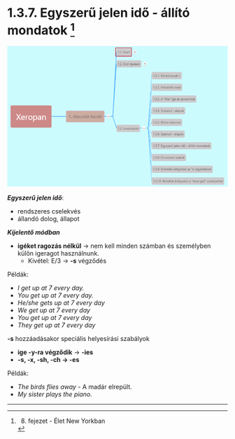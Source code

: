 # 1.3.7. Egyszerű jelen idő - állító mondatok [^1]

![1.3](images/1.3.png)

***Egyszerű jelen idő***:

* rendszeres cselekvés
* állandó dolog, állapot

***Kijelentő módban***

* **igéket ragozás nélkül** -> nem kell minden számban és személyben külön igeragot használnunk.
  * Kivétel: E/3 -> **-s** végződés

Példák:

* *I get up at 7 every day.*
* *You get up at 7 every day.*
* *He/she gets up at 7 every day*
* *We get up at 7 every day*
* *You get up at 7 every day*
* *They get up at 7 every day*

**-s** hozzáadásakor speciális helyesírási szabályok

* **ige -y-ra végződik** -> **-ies**
* **-s, -x, -sh, -ch -> -es**

Példák:

* *The birds flies away* - A madár elrepült.
* *My sister plays the piano.*

---
[^1]: 8. fejezet - Élet New Yorkban